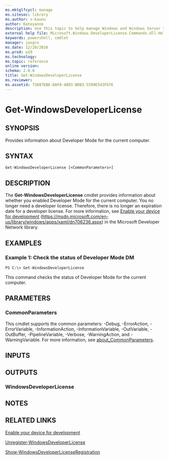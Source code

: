 ```yaml
---
ms.mktglfcycl: manage
ms.sitesec: library
ms.author: v-kaunu
author: Kateyanne
description: Use this topic to help manage Windows and Windows Server technologies with Windows PowerShell.
external help file: Microsoft.Windows.DeveloperLicense.Commands.dll-Help.xml
keywords: powershell, cmdlet
manager: jasgro
ms.date: 12/20/2016
ms.prod: w10
ms.technology: 
ms.topic: reference
online version: 
schema: 2.0.0
title: Get-WindowsDeveloperLicense
ms.reviewer:
ms.assetid: 73687EB6-DAF8-4003-BDB3-5599E543F67E
---
```


# Get-WindowsDeveloperLicense

## SYNOPSIS
Provides information about Developer Mode for the current computer.

## SYNTAX

```
Get-WindowsDeveloperLicense [<CommonParameters>]
```

## DESCRIPTION
The **Get-WindowsDeveloperLicense** cmdlet provides information about whether you enabled Developer Mode for the current computer.
You no longer need a developer license.
Therefore, there is no longer an expiration date for a developer license.
For more information, see [Enable your device for development](https://msdn.microsoft.com/en-us/library/windows/apps/xaml/dn706236.aspx) (https://msdn.microsoft.com/en-us/library/windows/apps/xaml/dn706236.aspx) in the Microsoft Developer Network library.

## EXAMPLES

### Example 1: Check the status of Developer Mode DM
```
PS C:\> Get-WindowsDeveloperLicense
```

This command checks the status of Developer Mode for the current computer.

## PARAMETERS

### CommonParameters
This cmdlet supports the common parameters: -Debug, -ErrorAction, -ErrorVariable, -InformationAction, -InformationVariable, -OutVariable, -OutBuffer, -PipelineVariable, -Verbose, -WarningAction, and -WarningVariable. For more information, see [about_CommonParameters](http://go.microsoft.com/fwlink/?LinkID=113216).

## INPUTS

## OUTPUTS

### WindowsDeveloperLicense

## NOTES

## RELATED LINKS

[Enable your device for development](https://msdn.microsoft.com/en-us/library/windows/apps/xaml/dn706236.aspx)

[Unregister-WindowsDeveloperLicense](./Unregister-WindowsDeveloperLicense.md)

[Show-WindowsDeveloperLicenseRegistration](./Show-WindowsDeveloperLicenseRegistration.md)


